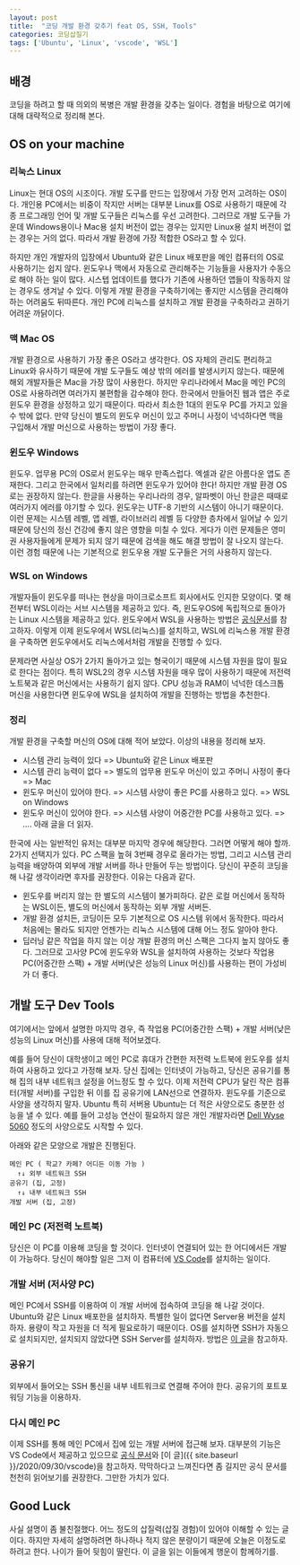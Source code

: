 ```yaml
---
layout: post
title:  "코딩 개발 환경 갖추기 feat OS, SSH, Tools"
categories: 코딩삽질기
tags: ['Ubuntu', 'Linux', 'vscode', 'WSL']
---
```


## 배경

코딩을 하려고 할 때 의외의 복병은 개발 환경을 갖추는 일이다. 경험을 바탕으로 여기에 대해 대략적으로 정리해 본다.

## OS on your machine

### 리눅스 Linux

Linux는 현대 OS의 시조이다. 개발 도구를 만드는 입장에서 가장 먼저 고려하는 OS이다. 개인용 PC에서는 비중이 작지만 서버는 대부분 Linux를 OS로 사용하기 때문에 각종 프로그래밍 언어 및 개발 도구들은 리눅스를 우선 고려한다. 그러므로 개발 도구들 가운데 Windows용이나 Mac용 설치 버전이 없는 경우는 있지만 Linux용 설치 버전이 없는 경우는 거의 없다. 따라서 개발 환경에 가장 적합한 OS라고 할 수 있다.

하지만 개인 개발자의 입장에서 Ubuntu와 같은 Linux 배포판을 메인 컴퓨터의 OS로 사용하기는 쉽지 않다. 윈도우나 맥에서 자동으로 관리해주는 기능들을 사용자가 수동으로 해야 하는 일이 많다. 시스텝 업데이트를 했다가 기존에 사용하던 앱들이 작동하지 않는 경우도 생겨날 수 있다. 이렇게 개발 환경을 구축하기에는 좋지만 시스템을 관리해야 하는 어려움도 뒤따른다. 개인 PC에 리눅스를 설치하고 개발 환경을 구축하라고 권하기 어려운 까닭이다.

### 맥 Mac OS

개발 환경으로 사용하기 가장 좋은 OS라고 생각한다. OS 자체의 관리도 편리하고 Linux와 유사하기 때문에 개발 도구들도 예상 밖의 에러를 발생시키지 않는다. 때문에 해외 개발자들은 Mac을 가장 많이 사용한다. 하지만 우리나라에서 Mac을 메인 PC의 OS로 사용하려면 여러가지 불편함을 감수해야 한다. 한국에서 만들어진 웹과 앱은 주로 윈도우 환경을 상정하고 있기 때문이다. 따라서 최소한 1대의 윈도우 PC를 가지고 있을 수 밖에 없다. 만약 당신이 별도의 윈도우 머신이 있고 주머니 사정이 넉넉하다면 맥을 구입해서 개발 머신으로 사용하는 방법이 가장 좋다.

### 윈도우 Windows

윈도우. 업무용 PC의 OS로서 윈도우는 매우 만족스럽다. 엑셀과 같은 아름다운 앱도 존재한다. 그리고 한국에서 일처리를 하려면 윈도우가 있어야 한다! 하지만 개발 환경 OS로는 권장하지 않는다. 한글을 사용하는 우리나라의 경우, 알파벳이 아닌 한글은 때때로 여러가지 에러를 야기할 수 있다. 윈도우는 UTF-8 기반의 시스템이 아니기 때문이다. 이런 문제는 시스템 레벨, 앱 레벨, 라이브러리 레벨 등 다양한 층차에서 일어날 수 있기 때문에 당신의 정신 건강에 좋지 않은 영향을 미칠 수 있다. 게다가 이런 문제들은 영미권 사용자들에게 문제가 되지 않기 때문에 검색을 해도 해결 방법이 잘 나오지 않는다. 이런 경험 때문에 나는 기본적으로 윈도우용 개발 도구들은 거의 사용하지 않는다.

### WSL on Windows

개발자들이 윈도우를 떠나는 현상을 마이크로소프트 회사에서도 인지한 모양이다. 몇 해 전부터 WSL이라는 서브 시스템을 제공하고 있다. 즉, 윈도우OS에 독립적으로 돌아가는 Linux 시스템을 제공하고 있다. 윈도우에서 WSL을 사용하는 방법은 [공식문서](https://learn.microsoft.com/ko-kr/windows/wsl/install)를 참고하자. 이렇게 이제 윈도우에서 WSL(리눅스)를 설치하고, WSL에 리눅스용 개발 환경을 구축하면 윈도우에서도 리눅스에서처럼 개발을 진행할 수 있다.

문제라면 사실상 OS가 2가지 돌아가고 있는 형국이기 때문에 시스템 자원을 많이 필요로 한다는 점이다. 특히 WSL2의 경우 시스템 자원을 매우 많이 사용하기 때문에 저전력 노트북과 같은 머신에서는 사용하기 쉽지 않다. CPU 성능과 RAM이 넉넉한 데스크톱 머신을 사용한다면 윈도우에 WSL을 설치하여 개발을 진행하는 방법을 추천한다.

### 정리

개발 환경을 구축할 머신의 OS에 대해 적어 보았다. 이상의 내용을 정리해 보자.

* 시스템 관리 능력이 있다 => Ubuntu와 같은 Linux 배포판
* 시스템 관리 능력이 없다 => 별도의 업무용 윈도우 머신이 있고 주머니 사정이 좋다 => Mac
* 윈도우 머신이 있어야 한다. => 시스템 사양이 좋은 PC를 사용하고 있다. => WSL on Windows
* 윈도우 머신이 있어야 한다. => 시스템 사양이 어중간한 PC를 사용하고 있다. => .... 아래 글을 더 읽자.

한국에 사는 일반적인 유저는 대부분 마지막 경우에 해당한다. 그러면 어떻게 해야 할까. 2가지 선택지가 있다. PC 스팩을 높혀 3번째 경우로 올라가는 방법, 그리고 시스템 관리 능력을 배양하여 외부에 개발 서버를 하나 만들어 두는 방법이다. 당신이 꾸준히 코딩을 해 나갈 생각이라면 후자를 권장한다. 이유는 다음과 같다.

* 윈도우를 버리지 않는 한 별도의 시스템이 불가피하다. 같은 로컬 머신에서 동작하는 WSL이든, 별도의 머신에서 동작하는 외부 개발 서버든.
* 개발 환경 설치든, 코딩이든 모두 기본적으로 OS 시스템 위에서 동작한다. 따라서 처음에는 몰라도 되지만 언젠가는 리눅스 시스템에 대해 어느 정도 알아야 한다.
* 딥러닝 같은 작업을 하지 않는 이상 개발 환경의 머신 스팩은 그다지 높지 않아도 좋다. 그러므로 고사양 PC에 윈도우와 WSL을 설치하여 사용하는 것보다 작업용 PC(어중간한 스팩) + 개발 서버(낮은 성능의 Linux 머신)를 사용하는 편이 가성비가 더 좋다.

## 개발 도구 Dev Tools

여기에서는 앞에서 설명한 마지막 경우, 즉 작업용 PC(어중간한 스팩) + 개발 서버(낮은 성능의 Linux 머신)를 사용에 대해 적어보겠다.

예를 들어 당신이 대학생이고 메인 PC로 휴대가 간편한 저전력 노트북에 윈도우를 설치하여 사용하고 있다고 가정해 보자. 당신 집에는 인터넷이 가능하고, 당신은 공유기를 통해 집의 내부 네트워크 설정을 어느정도 할 수 있다. 이제 저전력 CPU가 달린 작은 컴퓨터(개발 서버)를 구입한 뒤 이를 집 공유기에 LAN선으로 연결하자. 윈도우를 기준으로 사양을 생각하지 말자. Ubuntu 특히 서버용 Ubuntu는 더 적은 사양으로도 충분한 성능을 낼 수 있다. 예를 들어 고성능 연산이 필요하지 않은 개인 개발자라면 [Dell Wyse 5060](https://icecat.biz/en/p/dell+wyse/tm60v/thin+clients-5397063950515-5060-35611540.html) 정도의 사양으로도 시작할 수 있다.

아래와 같은 모양으로 개발은 진행된다.

```
메인 PC ( 학교? 카페? 어디든 이동 가능 )
  ↑↓ 외부 네트워크 SSH
공유기 (집, 고정)
  ↑↓ 내부 네트워크 SSH
개발 서버 (집, 고정)
```

### 메인 PC (저전력 노트북)

당신은 이 PC를 이용해 코딩을 할 것이다. 인터넷이 연결되어 있는 한 어디에서든 개발이 가능하다. 당신이 해야할 일은 그저 이 컴퓨터에 [VS Code](https://code.visualstudio.com/)를 설치하는 일이다.

### 개발 서버 (저사양 PC)

메인 PC에서 SSH를 이용하여 이 개발 서버에 접속하여 코딩을 해 나갈 것이다. Ubuntu와 같은 Linux 배포한을 설치하자. 특별한 일이 없다면 Server용 버전을 설치하자. 용량이 작고 자원을 더 적게 필요로하기 때문이다. OS를 설치하면 SSH가 자동으로 설치되지만, 설치되지 않았다면 SSH Server를 설치하자. 방법은 [이 글](https://codechacha.com/ko/ubuntu-install-openssh/)을 참고하자.

### 공유기

외부에서 들어오는 SSH 통신을 내부 네트워크로 연결해 주어야 한다. 공유기의 포트포워딩 기능을 이용하자.

### 다시 메인 PC

이제 SSH를 통해 메인 PC에서 집에 있는 개발 서버에 접근해 보자. 대부분의 기능은 VS Code에서 제공하고 있으므로 [공식 문서](https://code.visualstudio.com/docs/remote/ssh)와 [이 글]({{ site.baseurl }}/2020/09/30/vscode)을 참고하자. 막막하다고 느껴진다면 좀 길지만 공식 문서를 천천히 읽어보기를 권장한다. 그만한 가치가 있다.

## Good Luck

사실 설명이 좀 불친절했다. 어느 정도의 삽질력(삽질 경험)이 있어야 이해할 수 있는 글이다. 하지만 자세히 설명하려면 하나하나 적지 않은 분량이기 때문에 오늘은 이정도로 하려고 한다. 나이가 들어 뒷힘이 딸린다. 이 글을 읽는 이들에게 행운이 함께하기를.
